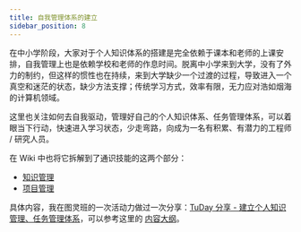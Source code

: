 ```yaml
---
title: 自我管理体系的建立
sidebar_position: 8
---
```


在中小学阶段，大家对于个人知识体系的搭建是完全依赖于课本和老师的上课安排，自我管理上也是依赖学校和老师的作息时间。脱离中小学来到大学，没有了外力的制约，但这样的惯性也在持续，来到大学缺少一个过渡的过程，导致进入一个真空和迷茫的状态，缺少方法支撑；传统学习方式，效率有限，无力应对浩如烟海的计算机领域。

这里也关注如何去自我驱动，管理好自己的个人知识体系、任务管理体系，可以着眼当下行动，快速进入学习状态，少走弯路，向成为一名有积累、有潜力的工程师 / 研究人员。

在 Wiki 中也将它拆解到了通识技能的这两个部分：

* [知识管理](/docs/general/knowledge-management.md)
* [项目管理](/docs/general/project-management.md)

具体内容，我在图灵班的一次活动力做过一次分享：[TuDay 分享 - 建立个人知识管理、任务管理体系](https://www.bilibili.com/video/BV1qpcieoEK3/?t=7189)，可以参考这里的 [内容大纲](https://en1c09120h.feishu.cn/mindnotes/AHhEbI85pmW30wnLFtYcdfHgnwc#mindmap)。
